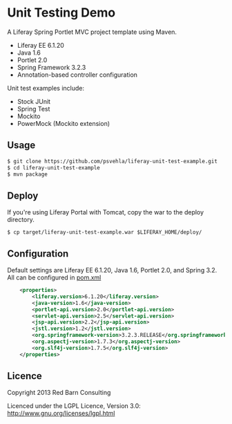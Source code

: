 Unit Testing Demo
=================

A Liferay Spring Portlet MVC project template using Maven.

* Liferay EE 6.1.20
* Java 1.6
* Portlet 2.0
* Spring Framework 3.2.3
* Annotation-based controller configuration

Unit test examples include:

* Stock JUnit
* Spring Test
* Mockito
* PowerMock (Mockito extension)

Usage
-----
```bash
$ git clone https://github.com/psvehla/liferay-unit-test-example.git
$ cd liferay-unit-test-example
$ mvn package
```

Deploy
------
If you're using Liferay Portal with Tomcat, copy the war to the deploy directory.

```
$ cp target/liferay-unit-test-example.war $LIFERAY_HOME/deploy/
```

Configuration
-------------

Default settings are Liferay EE 6.1.20, Java 1.6, Portlet 2.0, and Spring 3.2.  All can be configured in [pom.xml](https://github.com/psvehla/liferay-unit-test-example/pom.xml)

```xml
	<properties>
		<liferay.version>6.1.20</liferay.version>
		<java-version>1.6</java-version>
		<portlet-api.version>2.0</portlet-api.version>
		<servlet-api.version>2.5</servlet-api.version>
		<jsp-api.version>2.2</jsp-api.version>
		<jstl.version>1.2</jstl.version>
		<org.springframework-version>3.2.3.RELEASE</org.springframework-version>
		<org.aspectj-version>1.7.3</org.aspectj-version>
		<org.slf4j-version>1.7.5</org.slf4j-version>
	</properties>
```

Licence
-------

Copyright 2013 Red Barn Consulting

Licenced under the LGPL Licence, Version 3.0: http://www.gnu.org/licenses/lgpl.html
